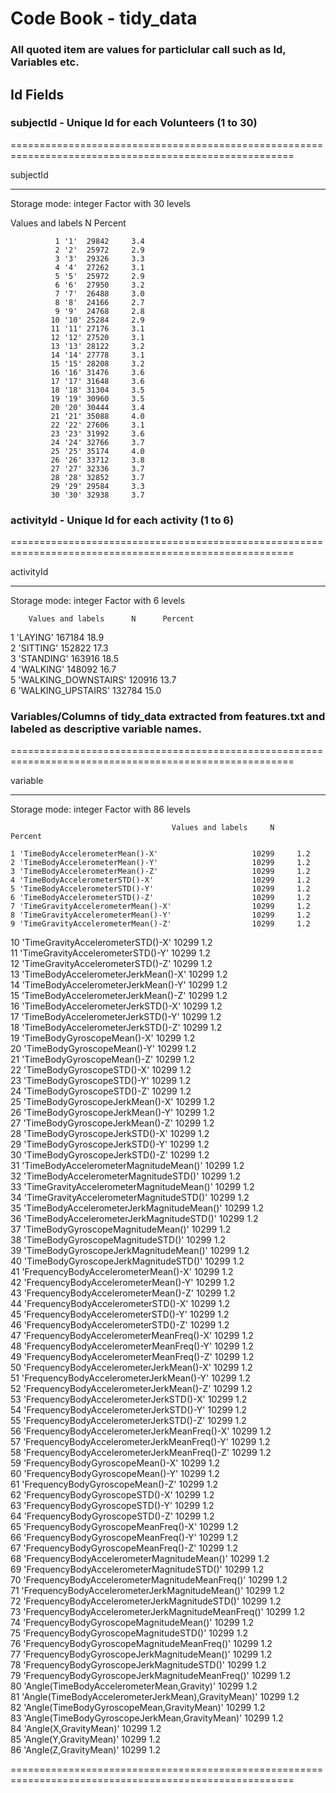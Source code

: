 # Code Book - tidy_data
### All quoted item are values for particlular call such as Id, Variables etc.

## Id Fields

### subjectId - Unique Id for each Volunteers (1 to 30)

=======================================================================================================

   subjectId

-------------------------------------------------------------------------------------------------------

   Storage mode: integer
   Factor with 30 levels

   Values and labels     N     Percent  
                                        
              1 '1'  29842     3.4      
              2 '2'  25972     2.9      
              3 '3'  29326     3.3      
              4 '4'  27262     3.1      
              5 '5'  25972     2.9      
              6 '6'  27950     3.2      
              7 '7'  26488     3.0      
              8 '8'  24166     2.7      
              9 '9'  24768     2.8      
             10 '10' 25284     2.9      
             11 '11' 27176     3.1      
             12 '12' 27520     3.1      
             13 '13' 28122     3.2      
             14 '14' 27778     3.1      
             15 '15' 28208     3.2      
             16 '16' 31476     3.6      
             17 '17' 31648     3.6      
             18 '18' 31304     3.5      
             19 '19' 30960     3.5      
             20 '20' 30444     3.4      
             21 '21' 35088     4.0      
             22 '22' 27606     3.1      
             23 '23' 31992     3.6      
             24 '24' 32766     3.7      
             25 '25' 35174     4.0      
             26 '26' 33712     3.8      
             27 '27' 32336     3.7      
             28 '28' 32852     3.7      
             29 '29' 29584     3.3      
             30 '30' 32938     3.7      

### activityId - Unique Id for each activity (1 to 6)

=======================================================================================================

   activityId

-------------------------------------------------------------------------------------------------------

   Storage mode: integer
   Factor with 6 levels

        Values and labels      N      Percent   
                                                
   1 'LAYING'             167184     18.9       
   2 'SITTING'            152822     17.3       
   3 'STANDING'           163916     18.5       
   4 'WALKING'            148092     16.7       
   5 'WALKING_DOWNSTAIRS' 120916     13.7       
   6 'WALKING_UPSTAIRS'   132784     15.0       

### Variables/Columns of tidy_data extracted from features.txt and labeled as descriptive variable names.

=======================================================================================================

   variable

-------------------------------------------------------------------------------------------------------

   Storage mode: integer
   Factor with 86 levels

                                        Values and labels     N     Percent  
                                                                             
    1 'TimeBodyAccelerometerMean()-X'                     10299     1.2      
    2 'TimeBodyAccelerometerMean()-Y'                     10299     1.2      
    3 'TimeBodyAccelerometerMean()-Z'                     10299     1.2      
    4 'TimeBodyAccelerometerSTD()-X'                      10299     1.2      
    5 'TimeBodyAccelerometerSTD()-Y'                      10299     1.2      
    6 'TimeBodyAccelerometerSTD()-Z'                      10299     1.2      
    7 'TimeGravityAccelerometerMean()-X'                  10299     1.2      
    8 'TimeGravityAccelerometerMean()-Y'                  10299     1.2      
    9 'TimeGravityAccelerometerMean()-Z'                  10299     1.2      
   10 'TimeGravityAccelerometerSTD()-X'                   10299     1.2      
   11 'TimeGravityAccelerometerSTD()-Y'                   10299     1.2      
   12 'TimeGravityAccelerometerSTD()-Z'                   10299     1.2      
   13 'TimeBodyAccelerometerJerkMean()-X'                 10299     1.2      
   14 'TimeBodyAccelerometerJerkMean()-Y'                 10299     1.2      
   15 'TimeBodyAccelerometerJerkMean()-Z'                 10299     1.2      
   16 'TimeBodyAccelerometerJerkSTD()-X'                  10299     1.2      
   17 'TimeBodyAccelerometerJerkSTD()-Y'                  10299     1.2      
   18 'TimeBodyAccelerometerJerkSTD()-Z'                  10299     1.2      
   19 'TimeBodyGyroscopeMean()-X'                         10299     1.2      
   20 'TimeBodyGyroscopeMean()-Y'                         10299     1.2      
   21 'TimeBodyGyroscopeMean()-Z'                         10299     1.2      
   22 'TimeBodyGyroscopeSTD()-X'                          10299     1.2      
   23 'TimeBodyGyroscopeSTD()-Y'                          10299     1.2      
   24 'TimeBodyGyroscopeSTD()-Z'                          10299     1.2      
   25 'TimeBodyGyroscopeJerkMean()-X'                     10299     1.2      
   26 'TimeBodyGyroscopeJerkMean()-Y'                     10299     1.2      
   27 'TimeBodyGyroscopeJerkMean()-Z'                     10299     1.2      
   28 'TimeBodyGyroscopeJerkSTD()-X'                      10299     1.2      
   29 'TimeBodyGyroscopeJerkSTD()-Y'                      10299     1.2      
   30 'TimeBodyGyroscopeJerkSTD()-Z'                      10299     1.2      
   31 'TimeBodyAccelerometerMagnitudeMean()'              10299     1.2      
   32 'TimeBodyAccelerometerMagnitudeSTD()'               10299     1.2      
   33 'TimeGravityAccelerometerMagnitudeMean()'           10299     1.2      
   34 'TimeGravityAccelerometerMagnitudeSTD()'            10299     1.2      
   35 'TimeBodyAccelerometerJerkMagnitudeMean()'          10299     1.2      
   36 'TimeBodyAccelerometerJerkMagnitudeSTD()'           10299     1.2      
   37 'TimeBodyGyroscopeMagnitudeMean()'                  10299     1.2      
   38 'TimeBodyGyroscopeMagnitudeSTD()'                   10299     1.2      
   39 'TimeBodyGyroscopeJerkMagnitudeMean()'              10299     1.2      
   40 'TimeBodyGyroscopeJerkMagnitudeSTD()'               10299     1.2      
   41 'FrequencyBodyAccelerometerMean()-X'                10299     1.2      
   42 'FrequencyBodyAccelerometerMean()-Y'                10299     1.2      
   43 'FrequencyBodyAccelerometerMean()-Z'                10299     1.2      
   44 'FrequencyBodyAccelerometerSTD()-X'                 10299     1.2      
   45 'FrequencyBodyAccelerometerSTD()-Y'                 10299     1.2      
   46 'FrequencyBodyAccelerometerSTD()-Z'                 10299     1.2      
   47 'FrequencyBodyAccelerometerMeanFreq()-X'            10299     1.2      
   48 'FrequencyBodyAccelerometerMeanFreq()-Y'            10299     1.2      
   49 'FrequencyBodyAccelerometerMeanFreq()-Z'            10299     1.2      
   50 'FrequencyBodyAccelerometerJerkMean()-X'            10299     1.2      
   51 'FrequencyBodyAccelerometerJerkMean()-Y'            10299     1.2      
   52 'FrequencyBodyAccelerometerJerkMean()-Z'            10299     1.2      
   53 'FrequencyBodyAccelerometerJerkSTD()-X'             10299     1.2      
   54 'FrequencyBodyAccelerometerJerkSTD()-Y'             10299     1.2      
   55 'FrequencyBodyAccelerometerJerkSTD()-Z'             10299     1.2      
   56 'FrequencyBodyAccelerometerJerkMeanFreq()-X'        10299     1.2      
   57 'FrequencyBodyAccelerometerJerkMeanFreq()-Y'        10299     1.2      
   58 'FrequencyBodyAccelerometerJerkMeanFreq()-Z'        10299     1.2      
   59 'FrequencyBodyGyroscopeMean()-X'                    10299     1.2      
   60 'FrequencyBodyGyroscopeMean()-Y'                    10299     1.2      
   61 'FrequencyBodyGyroscopeMean()-Z'                    10299     1.2      
   62 'FrequencyBodyGyroscopeSTD()-X'                     10299     1.2      
   63 'FrequencyBodyGyroscopeSTD()-Y'                     10299     1.2      
   64 'FrequencyBodyGyroscopeSTD()-Z'                     10299     1.2      
   65 'FrequencyBodyGyroscopeMeanFreq()-X'                10299     1.2      
   66 'FrequencyBodyGyroscopeMeanFreq()-Y'                10299     1.2      
   67 'FrequencyBodyGyroscopeMeanFreq()-Z'                10299     1.2      
   68 'FrequencyBodyAccelerometerMagnitudeMean()'         10299     1.2      
   69 'FrequencyBodyAccelerometerMagnitudeSTD()'          10299     1.2      
   70 'FrequencyBodyAccelerometerMagnitudeMeanFreq()'     10299     1.2      
   71 'FrequencyBodyAccelerometerJerkMagnitudeMean()'     10299     1.2      
   72 'FrequencyBodyAccelerometerJerkMagnitudeSTD()'      10299     1.2      
   73 'FrequencyBodyAccelerometerJerkMagnitudeMeanFreq()' 10299     1.2      
   74 'FrequencyBodyGyroscopeMagnitudeMean()'             10299     1.2      
   75 'FrequencyBodyGyroscopeMagnitudeSTD()'              10299     1.2      
   76 'FrequencyBodyGyroscopeMagnitudeMeanFreq()'         10299     1.2      
   77 'FrequencyBodyGyroscopeJerkMagnitudeMean()'         10299     1.2      
   78 'FrequencyBodyGyroscopeJerkMagnitudeSTD()'          10299     1.2      
   79 'FrequencyBodyGyroscopeJerkMagnitudeMeanFreq()'     10299     1.2      
   80 'Angle(TimeBodyAccelerometerMean,Gravity)'          10299     1.2      
   81 'Angle(TimeBodyAccelerometerJerkMean),GravityMean)' 10299     1.2      
   82 'Angle(TimeBodyGyroscopeMean,GravityMean)'          10299     1.2      
   83 'Angle(TimeBodyGyroscopeJerkMean,GravityMean)'      10299     1.2      
   84 'Angle(X,GravityMean)'                              10299     1.2      
   85 'Angle(Y,GravityMean)'                              10299     1.2      
   86 'Angle(Z,GravityMean)'                              10299     1.2      

=======================================================================================================

